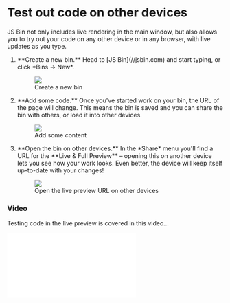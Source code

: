 # Test out code on other devices

JS Bin not only includes live rendering in the main window, but also allows you to try out your code on any other device or in any browser, with live updates as you type.

<ol>
  <li>
    **Create a new bin.** Head to [JS Bin](//jsbin.com) and start typing, or click *Bins &rarr; New*.
    <figure>
      <img src="http://i.phuu.net/Q5Ke/Screen%20Shot%202013-07-05%20at%2010.30.59.png">
      <figcaption>Create a new bin</figcaption>
    </figure>
  </li>
  <li>
    **Add some code.** Once you've started work on your bin, the URL of the page will change. This means the bin is saved and you can share the bin with others, or load it into other devices.
    <figure>
      <img src="http://i.phuu.net/Q49K/Screen%20Shot%202013-07-05%20at%2010.31.55.png">
      <figcaption>Add some content</figcaption>
    </figure>
  </li>
  <li>
    **Open the bin on other devices.** In the *Share* menu you'll find a URL for the **Live &amp; Full Preview** &ndash; opening this on another device lets you see how your work looks. Even better, the device will keep itself up-to-date with your changes!
    <figure>
      <img src="http://i.phuu.net/Q5TG/Screen%20Shot%202013-07-05%20at%2010.32.36.png">
      <figcaption>Open the live preview URL on other devices</figcaption>
    </figure>
  </li>
</ol>

### Video

Testing code in the live preview is covered in this video&hellip;

<div class="embed-container">
  <iframe src="//www.youtube.com/embed/eDFGrqjjyLk" frameborder="0" allowfullscreen></iframe>
</div>